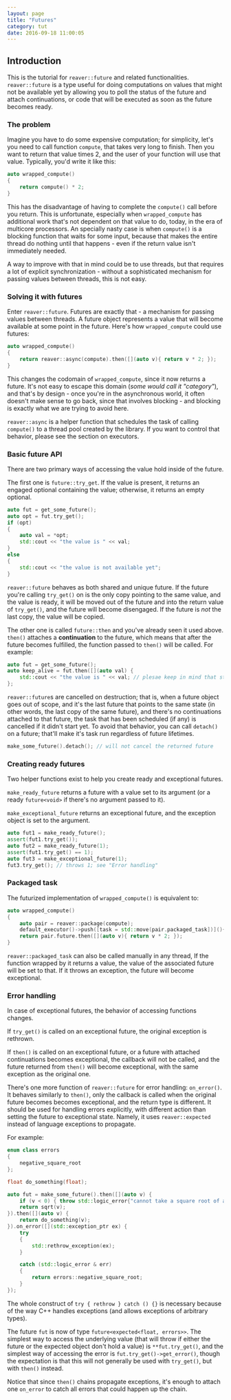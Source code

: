 ```yaml
---
layout: page
title: "Futures"
category: tut
date: 2016-09-18 11:00:05
---
```


## Introduction

This is the tutorial for `reaver::future` and related functionalities. `reaver::future` is a type useful for doing
computations on values that might not be available yet by allowing you to poll the status of the future and attach
continuations, or code that will be executed as soon as the future becomes ready.

### The problem

Imagine you have to do some expensive computation; for simplicity, let's you need to call function `compute`, that
takes very long to finish. Then you want to return that value times 2, and the user of your function will use that
value. Typically, you'd write it like this:

```cpp
auto wrapped_compute()
{
    return compute() * 2;
}
```

This has the disadvantage of having to complete the `compute()` call before you return. This is unfortunate,
especially when `wrapped_compute` has additional work that's not dependent on that value to do, today, in the
era of multicore processors. An specially nasty case is when `compute()` is a blocking function that waits for
some input, because that makes the entire thread do nothing until that happens - even if the return value isn't
immediately needed.

A way to improve with that in mind could be to use threads, but that requires a lot of explicit synchronization -
without a sophisticated mechanism for passing values between threads, this is not easy.

### Solving it with futures

Enter `reaver::future`. Futures are exactly that - a mechanism for passing values between threads. A future object
represents a value that will become available at some point in the future. Here's how `wrapped_compute` could use
futures:

```cpp
auto wrapped_compute()
{
    return reaver::async(compute).then([](auto v){ return v * 2; });
}
```

This changes the codomain of `wrapped_compute`, since it now returns a future. It's not easy to escape this domain
(*some would call it "category"*), and that's by design - once you're in the asynchronous world, it often doesn't
make sense to go back, since that involves blocking - and blocking is exactly what we are trying to avoid here.

`reaver::async` is a helper function that schedules the task of calling `compute()` to a thread pool created
by the library. If you want to control that behavior, please see the section on executors.

### Basic future API

There are two primary ways of accessing the value hold inside of the future.

The first one is `future::try_get`. If the value is present, it returns an engaged optional containing the value;
otherwise, it returns an empty optional.

```cpp
auto fut = get_some_future();
auto opt = fut.try_get();
if (opt)
{
    auto val = *opt;
    std::cout << "the value is " << val;
}
else
{
    std::cout << "the value is not available yet";
}
```

`reaver::future` behaves as both shared and unique future. If the future you're calling `try_get()` on is the only
copy pointing to the same value, and the value is ready, it will be moved out of the future and into the return
value of `try_get()`, and the future will become disengaged. If the future is *not* the last copy, the value will
be copied.

The other one is called `future::then` and you've already seen it used above. `then()` attaches a **continuation**
to the future, which means that after the future becomes fulfilled, the function passed to `then()` will be called.
For example:

```cpp
auto fut = get_some_future();
auto keep_alive = fut.then([](auto val) {
    std::cout << "the value is " << val; // plesae keep in mind that std::cout isn't thread-safe!
};
```

`reaver::future`s are cancelled on destruction; that is, when a future object goes out of scope, and it's the last
future that points to the same state (in other words, the last copy of the same future), and there's no
continuations attached to that future, the task that has been scheduled (if any) is cancelled if it didn't start
yet. To avoid that behavior, you can call `detach()` on a future; that'll make it's task run regardless of future
lifetimes.

```cpp
make_some_future().detach(); // will not cancel the returned future
```

### Creating ready futures

Two helper functions exist to help you create ready and exceptional futures.

`make_ready_future` returns a future with a value set to its argument (or a ready `future<void>` if there's no
argument passed to it).

`make_exceptional_future` returns an exceptional future, and the exception object is set to the argument.

```cpp
auto fut1 = make_ready_future();
assert(fut1.try_get());
auto fut2 = make_ready_future(1);
assert(fut1.try_get() == 1);
auto fut3 = make_exceptional_future(1);
fut3.try_get(); // throws 1; see "Error handling"
```

### Packaged task

The futurized implementation of `wrapped_compute()` is equivalent to:

```cpp
auto wrapped_compute()
{
    auto pair = reaver::package(compute);
    default_executor()->push([task = std::move(pair.packaged_task])](){ task(); });
    return pair.future.then([](auto v){ return v * 2; });
}
```

`reaver::packaged_task` can also be called manually in any thread, If the function wrapped by it returns a value,
the value of the associated future will be set to that. If it throws an exception, the future will become
exceptional.

### Error handling

In case of exceptional futures, the behavior of accessing functions changes.

If `try_get()` is called on an exceptional future, the original exception is rethrown.

If `then()` is called on an exceptional future, or a future with attached continuations becomes exceptional,
the callback will not be called, and the future returned from `then()` will become exceptional, with the same
exception as the original one.

There's one more function of `reaver::future` for error handling: `on_error()`. It behaves similarly to `then()`,
only the callback is called when the original future becomes becomes exceptional, and the return type is different.
It should be used for handling errors explicitly, with different action than setting the future to exceptional state.
Namely, it uses `reaver::expected` instead of language exceptions to propagate.

For example:

```cpp
enum class errors
{
    negative_square_root
};

float do_something(float);

auto fut = make_some_future().then([](auto v) {
    if (v < 0) { throw std::logic_error{"cannot take a square root of a negative number"}; }
    return sqrt(v);
}).then([](auto v) {
    return do_something(v);
}).on_error([](std::exception_ptr ex) {
    try
    {
        std::rethrow_exception(ex);
    }

    catch (std::logic_error & err)
    {
        return errors::negative_square_root;
    }
});
```

The whole construct of `try { rethrow } catch () {}` is necessary because of the way C++ handles exceptions (and
allows exceptions of arbitrary types).

The future `fut` is now of type `future<expected<float, errors>>`. The simplest way to access the underlying value
(that will throw if either the future or the expected object don't hold a value) is `**fut.try_get()`, and the
simplest way of accessing the error is `fut.try_get()->get_error()`, though the expectation is that this will
not generally be used with `try_get()`, but with `then()` instead.

Notice that since `then()` chains propagate exceptions, it's enough to attach one `on_error` to catch all errors
that could happen up the chain.

